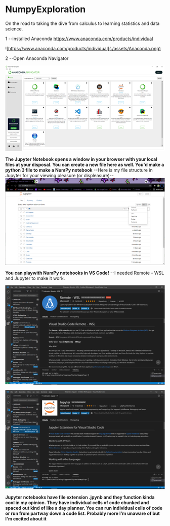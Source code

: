 # NumpyExploration

On the road to taking the dive from calculus to learning statistics and data science.

1 --installed Anaconda https://www.anaconda.com/products/individual

![https://www.anaconda.com/products/individual](./assets/Anaconda.png)


2 --Open Anaconda Navigator
    
![Anaconda Navigator](./assets/Anaconda-Navigator.png)


**The Jupyter Notebook opens a window in your browser with your local files at your disposal. You can create a new file here as well. You'd make a python 3 file to make a NumPy notebook**
--Here is my file structure in Jupyter for your viewing pleasure (or displeasure)--
![Jupyter Example](./assets/Jupyter.png)

**You can playwith NumPy notebooks in VS Code!**
--I needed Remote - WSL and Jupyter to make it work.

![VS Code extension Remote-WSL](./assets/RemoteWSL.png)

![VS Code extension Jupyter](./assets/JupyterExtension.png)

**Jupyter notebooks have file extension .jpynb and they function kinda cool in my opinion. They have individual cells of code chunked and spaced out kind of like a day planner. You can run individual cells of code or run from partway down a code list. Probably more I'm unaware of but I'm excited about it**


